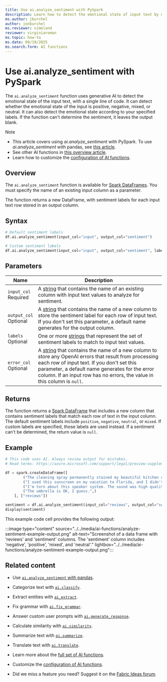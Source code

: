 ```yaml
---
title: Use ai.analyze_sentiment with PySpark
description: Learn how to detect the emotional state of input text by using the ai.analyze_sentiment function with PySpark.
ms.author: jburchel
author: jonburchel
ms.reviewer: vimeland
reviewer: virginiaroman
ms.topic: how-to
ms.date: 09/19/2025
ms.search.form: AI functions
---
```


# Use ai.analyze_sentiment with PySpark

The `ai.analyze_sentiment` function uses generative AI to detect the emotional state of the input text, with a single line of code. It can detect whether the emotional state of the input is positive, negative, mixed, or neutral. It can also detect the emotional state according to your specified labels. If the function can't determine the sentiment, it leaves the output blank.

> [!NOTE]
> - This article covers using *ai.analyze_sentiment* with PySpark. To use *ai.analyze_sentiment* with pandas, see [this article](../pandas/analyze-sentiment.md).
> - See other AI functions in [this overview article](../overview.md).
> - Learn how to customize the [configuration of AI functions](./configuration.md).

## Overview

The `ai.analyze_sentiment` function is  available for [Spark DataFrames](https://spark.apache.org/docs/latest/api/python/reference/pyspark.sql/dataframe.html). You must specify the name of an existing input column as a parameter.

The function returns a new DataFrame, with sentiment labels for each input text row stored in an output column.

## Syntax

```python
# Default sentiment labels
df.ai.analyze_sentiment(input_col="input", output_col="sentiment")

# Custom sentiment labels
df.ai.analyze_sentiment(input_col="input", output_col="sentiment", labels=["happy", "angry", "indifferent"])
```

## Parameters

| Name | Description |
|---|---|
| `input_col` <br> Required | A [string](https://spark.apache.org/docs/latest/api/python/reference/pyspark.sql/api/pyspark.sql.types.StringType.html) that contains the name of an existing column with input text values to analyze for sentiment. |
| `output_col` <br> Optional | A [string](https://spark.apache.org/docs/latest/api/python/reference/pyspark.sql/api/pyspark.sql.types.StringType.html) that contains the name of a new column to store the sentiment label for each row of input text. If you don't set this parameter, a default name generates for the output column. |
| `labels` <br> Optional | One or more [strings](https://docs.python.org/3/library/stdtypes.html#str) that represent the set of sentiment labels to match to input text values. |
| `error_col` <br> Optional | A [string](https://spark.apache.org/docs/latest/api/python/reference/pyspark.sql/api/pyspark.sql.types.StringType.html) that contains the name of a new column to store any OpenAI errors that result from processing each row of input text. If you don't set this parameter, a default name generates for the error column. If an input row has no errors, the value in this column is `null`. |

## Returns

The function returns a [Spark DataFrame](https://spark.apache.org/docs/latest/api/python/reference/pyspark.sql/dataframe.html) that includes a new column that contains sentiment labels that match each row of text in the input column. The default sentiment labels include `positive`, `negative`, `neutral`, or `mixed`. If custom labels are specified, those labels are used instead. If a sentiment can't be determined, the return value is `null`.

## Example

```python
# This code uses AI. Always review output for mistakes. 
# Read terms: https://azure.microsoft.com/support/legal/preview-supplemental-terms/.

df = spark.createDataFrame([
        ("The cleaning spray permanently stained my beautiful kitchen counter. Never again!",),
        ("I used this sunscreen on my vacation to Florida, and I didn't get burned at all. Would recommend.",),
        ("I'm torn about this speaker system. The sound was high quality, though it didn't connect to my roommate's phone.",),
        ("The umbrella is OK, I guess.",)
    ], ["reviews"])

sentiment = df.ai.analyze_sentiment(input_col="reviews", output_col="sentiment")
display(sentiment)
```

This example code cell provides the following output:

:::image type="content" source="../../media/ai-functions/analyze-sentiment-example-output.png" alt-text="Screenshot of a data frame with 'reviews' and 'sentiment' columns. The 'sentiment' column includes 'negative', 'positive', 'mixed', and 'neutral'." lightbox="../../media/ai-functions/analyze-sentiment-example-output.png":::

## Related content
- Use [`ai.analyze_sentiment` with pandas](../pandas/analyze-sentiment.md).
- Categorize text with [`ai.classify`](./classify.md).
- Extract entities with [`ai_extract`](./extract.md).
- Fix grammar with [`ai.fix_grammar`](./fix-grammar.md).
- Answer custom user prompts with [`ai.generate_response`](./generate-response.md).
- Calculate similarity with [`ai.similarity`](./similarity.md).
- Summarize text with [`ai.summarize`](./summarize.md).
- Translate text with [`ai.translate`](./translate.md).

- Learn more about the [full set of AI functions](../overview.md).
- Customize the [configuration of AI functions](./configuration.md).
- Did we miss a feature you need? Suggest it on the [Fabric Ideas forum](https://ideas.fabric.microsoft.com/).
